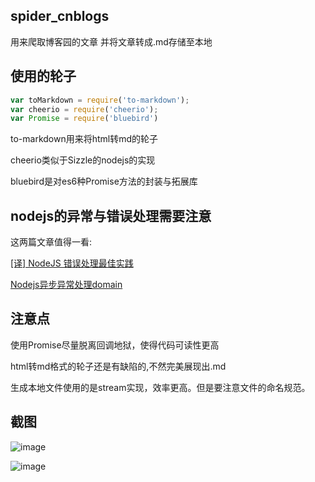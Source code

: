 ## spider_cnblogs
用来爬取博客园的文章
并将文章转成.md存储至本地

## 使用的轮子

```js
var toMarkdown = require('to-markdown');
var cheerio = require('cheerio');
var Promise = require('bluebird')
```
to-markdown用来将html转md的轮子

cheerio类似于Sizzle的nodejs的实现

bluebird是对es6种Promise方法的封装与拓展库

## nodejs的异常与错误处理需要注意
这两篇文章值得一看:

[[译] NodeJS 错误处理最佳实践](https://segmentfault.com/a/1190000002741935)

[Nodejs异步异常处理domain](http://blog.fens.me/nodejs-core-domain/)

## 注意点
使用Promise尽量脱离回调地狱，使得代码可读性更高

html转md格式的轮子还是有缺陷的,不然完美展现出.md

生成本地文件使用的是stream实现，效率更高。但是要注意文件的命名规范。

## 截图 
![image](http://images.cnblogs.com/cnblogs_com/zqzjs/885846/o_2016-11-27_170854.png)

![image](http://images.cnblogs.com/cnblogs_com/zqzjs/885846/o_2016-11-27_171319.png)

